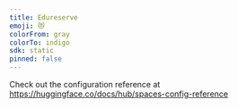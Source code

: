 ```yaml
---
title: Edureserve
emoji: 😻
colorFrom: gray
colorTo: indigo
sdk: static
pinned: false
---
```


Check out the configuration reference at https://huggingface.co/docs/hub/spaces-config-reference
